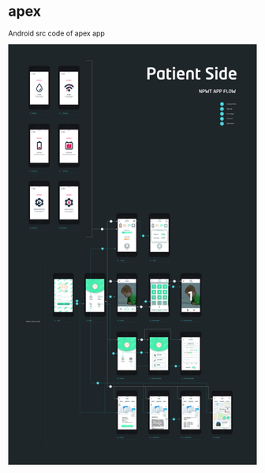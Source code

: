 # apex
Android src code of apex app

![image](https://github.com/dianyo/apex/blob/master/patient-side-flow.jpg)
